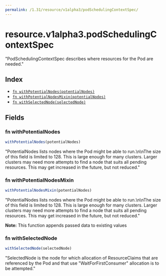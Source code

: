 ```yaml
---
permalink: /1.31/resource/v1alpha3/podSchedulingContextSpec/
---
```


# resource.v1alpha3.podSchedulingContextSpec

"PodSchedulingContextSpec describes where resources for the Pod are needed."

## Index

* [`fn withPotentialNodes(potentialNodes)`](#fn-withpotentialnodes)
* [`fn withPotentialNodesMixin(potentialNodes)`](#fn-withpotentialnodesmixin)
* [`fn withSelectedNode(selectedNode)`](#fn-withselectednode)

## Fields

### fn withPotentialNodes

```ts
withPotentialNodes(potentialNodes)
```

"PotentialNodes lists nodes where the Pod might be able to run.\n\nThe size of this field is limited to 128. This is large enough for many clusters. Larger clusters may need more attempts to find a node that suits all pending resources. This may get increased in the future, but not reduced."

### fn withPotentialNodesMixin

```ts
withPotentialNodesMixin(potentialNodes)
```

"PotentialNodes lists nodes where the Pod might be able to run.\n\nThe size of this field is limited to 128. This is large enough for many clusters. Larger clusters may need more attempts to find a node that suits all pending resources. This may get increased in the future, but not reduced."

**Note:** This function appends passed data to existing values

### fn withSelectedNode

```ts
withSelectedNode(selectedNode)
```

"SelectedNode is the node for which allocation of ResourceClaims that are referenced by the Pod and that use \"WaitForFirstConsumer\" allocation is to be attempted."